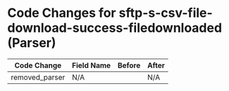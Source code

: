 # Code Changes for sftp-s-csv-file-download-success-filedownloaded (Parser)

| Code Change | Field Name | Before | After |
|-------------|------------|--------|-------|
| removed_parser | N/A |  | N/A |
